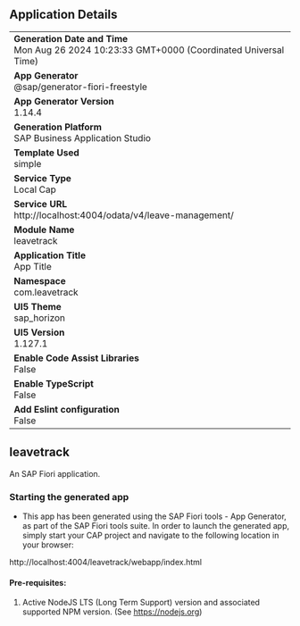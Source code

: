 ## Application Details
|               |
| ------------- |
|**Generation Date and Time**<br>Mon Aug 26 2024 10:23:33 GMT+0000 (Coordinated Universal Time)|
|**App Generator**<br>@sap/generator-fiori-freestyle|
|**App Generator Version**<br>1.14.4|
|**Generation Platform**<br>SAP Business Application Studio|
|**Template Used**<br>simple|
|**Service Type**<br>Local Cap|
|**Service URL**<br>http://localhost:4004/odata/v4/leave-management/|
|**Module Name**<br>leavetrack|
|**Application Title**<br>App Title|
|**Namespace**<br>com.leavetrack|
|**UI5 Theme**<br>sap_horizon|
|**UI5 Version**<br>1.127.1|
|**Enable Code Assist Libraries**<br>False|
|**Enable TypeScript**<br>False|
|**Add Eslint configuration**<br>False|

## leavetrack

An SAP Fiori application.

### Starting the generated app

-   This app has been generated using the SAP Fiori tools - App Generator, as part of the SAP Fiori tools suite.  In order to launch the generated app, simply start your CAP project and navigate to the following location in your browser:

http://localhost:4004/leavetrack/webapp/index.html

#### Pre-requisites:

1. Active NodeJS LTS (Long Term Support) version and associated supported NPM version.  (See https://nodejs.org)


